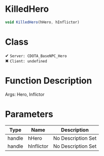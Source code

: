 # KilledHero
```js
void KilledHero(hHero, hInflictor)
```
# Class
✔ `Server: CDOTA_BaseNPC_Hero`  
✖ `Client: undefined`  

# Function Description
Args: Hero, Inflictor
# Parameters
Type|Name|Description
--|--|--
handle|hHero|No Description Set
handle|hInflictor|No Description Set
